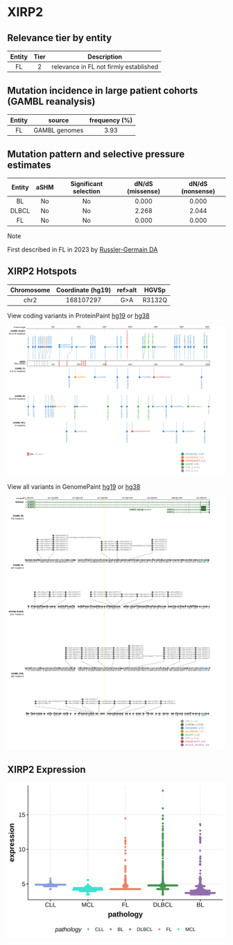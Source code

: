# XIRP2

## Relevance tier by entity

|Entity|Tier|Description                           |
|:------:|:----:|--------------------------------------|
|FL    |2   |relevance in FL not firmly established|

## Mutation incidence in large patient cohorts (GAMBL reanalysis)

|Entity|source       |frequency (%)|
|:------:|:-------------:|:-------------:|
|FL    |GAMBL genomes|3.93         |

## Mutation pattern and selective pressure estimates

|Entity|aSHM|Significant selection|dN/dS (missense)|dN/dS (nonsense)|
|:------:|:----:|:---------------------:|:----------------:|:----------------:|
|BL    |No  |No                   |0.000           |0.000           |
|DLBCL |No  |No                   |2.268           |2.044           |
|FL    |No  |No                   |0.000           |0.000           |


> [!NOTE]
> First described in FL in 2023 by [Russler-Germain DA](https://pubmed.ncbi.nlm.nih.gov/37493986)


 ## XIRP2 Hotspots

| Chromosome |Coordinate (hg19) | ref>alt | HGVSp | 
 | :---:| :---: | :--: | :---: |
| chr2 | 168107297 | G>A | R3132Q |

View coding variants in ProteinPaint [hg19](https://morinlab.github.io/LLMPP/GAMBL/XIRP2_protein.html)  or [hg38](https://morinlab.github.io/LLMPP/GAMBL/XIRP2_protein_hg38.html)

![image](images/proteinpaint/XIRP2_NM_152381.svg)

View all variants in GenomePaint [hg19](https://morinlab.github.io/LLMPP/GAMBL/XIRP2.html)  or [hg38](https://morinlab.github.io/LLMPP/GAMBL/XIRP2_hg38.html)

![image](images/proteinpaint/XIRP2.svg)
## XIRP2 Expression
![image](images/gene_expression/XIRP2_by_pathology.svg)
